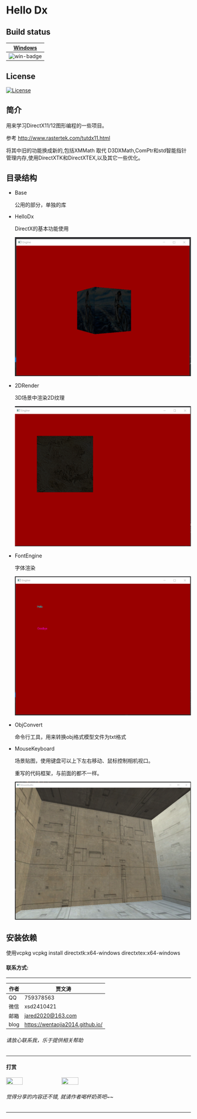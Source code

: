 # Hello Dx
## Build status

|[Windows][win-link] |
| :---------------: |
| ![win-badge]      |

[win-badge]: https://ci.appveyor.com/api/projects/status/gup0dy0cc2d25m7o?svg=true "AppVeyor build status"
[win-link]: https://ci.appveyor.com/project/jiawentao/hellodirectx "AppVeyor build status"

## License
[![License](https://img.shields.io/badge/license-MIT-blue.svg)](https://github.com/wentaojia2014/HelloDirectX/blob/master/LICENSE)

## 简介

用来学习DirectX11/12图形编程的一些项目。

参考 http://www.rastertek.com/tutdx11.html

将其中旧的功能换成新的,包括XMMath 取代 D3DXMath,ComPtr和std智能指针管理内存,使用DirectXTK和DirectXTEX,以及其它一些优化。

## 目录结构
- Base
 
  公用的部分，单独的库

- HelloDx

  DirectX的基本功能使用

  ![](DemoImages/HelloDirectX.png)

- 2DRender

  3D场景中渲染2D纹理

  ![](DemoImages/2DRender.png)

- FontEngine
  
  字体渲染

  ![](DemoImages/FontEngine.png)

- ObjConvert

  命令行工具，用来转换obj格式模型文件为txt格式

- MouseKeyboard

  场景贴图，使用键盘可以上下左右移动、鼠标控制相机视口。
  
  重写的代码框架，与前面的都不一样。

  ![](DemoImages/MouseKeyboard.png)

## 安装依赖

  使用vcpkg
  vcpkg install directxtk:x64-windows directxtex:x64-windows

#### 联系方式:
***
|作者|贾文涛|
|---|---|
|QQ|759378563|
|微信|xsd2410421|
|邮箱|jared2020@163.com|
|blog|https://wentaojia2014.github.io/|

###### 请放心联系我，乐于提供相关帮助
***
#### **打赏**
<img src="https://github.com/wentaojia2014/wentaojia2014.github.io/blob/master/img/weixin.jpg?raw=true" width="30%" height="30%" /><img src="https://github.com/wentaojia2014/wentaojia2014.github.io/blob/master/img/zhifubao.jpg?raw=true" width="30%" height="30%" />

###### 觉得分享的内容还不错, 就请作者喝杯奶茶吧~~
***